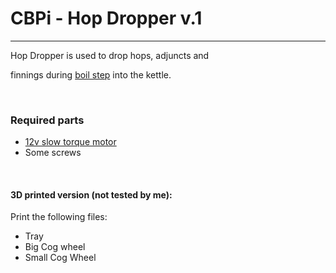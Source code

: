 # CBPi - Hop Dropper v.1

* * *

Hop Dropper is used to drop hops, adjuncts and 

finnings during [boil step](https://github.com/Manuel83/cbpi-boil-hopdropper) into the kettle.

 

### Required parts

- [12v slow torque motor](https://www.aliexpress.com/item/1-Pcs-Geared-Moto-Reversible-High-Torque-Turbo-Worm-Geared-Motor-DC-12V-Motor-GW-GJY370/32812292707.html) 
- Some screws 

 

#### 3D printed version (not tested by me):

Print the following files:

- Tray 
- Big Cog wheel 
- Small Cog Wheel
